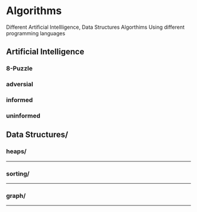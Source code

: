 # Algorithms
Different Artificial Intellligence, Data Structures Algorthims Using different programming languages
## Artificial Intelligence 
### 8-Puzzle

### adversial

### informed

### uninformed 

## Data Structures/
### heaps/
--------- 
### sorting/
--------- 
### graph/ 
---------
